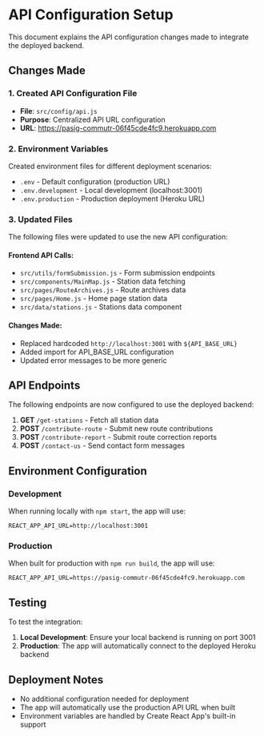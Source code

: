 # API Configuration Setup

This document explains the API configuration changes made to integrate the deployed backend.

## Changes Made

### 1. Created API Configuration File
- **File**: `src/config/api.js`
- **Purpose**: Centralized API URL configuration
- **URL**: https://pasig-commutr-06f45cde4fc9.herokuapp.com

### 2. Environment Variables
Created environment files for different deployment scenarios:
- `.env` - Default configuration (production URL)
- `.env.development` - Local development (localhost:3001)
- `.env.production` - Production deployment (Heroku URL)

### 3. Updated Files
The following files were updated to use the new API configuration:

#### Frontend API Calls:
- `src/utils/formSubmission.js` - Form submission endpoints
- `src/components/MainMap.js` - Station data fetching
- `src/pages/RouteArchives.js` - Route archives data
- `src/pages/Home.js` - Home page station data
- `src/data/stations.js` - Stations data component

#### Changes Made:
- Replaced hardcoded `http://localhost:3001` with `${API_BASE_URL}`
- Added import for API_BASE_URL configuration
- Updated error messages to be more generic

## API Endpoints

The following endpoints are now configured to use the deployed backend:

1. **GET** `/get-stations` - Fetch all station data
2. **POST** `/contribute-route` - Submit new route contributions
3. **POST** `/contribute-report` - Submit route correction reports
4. **POST** `/contact-us` - Send contact form messages

## Environment Configuration

### Development
When running locally with `npm start`, the app will use:
```
REACT_APP_API_URL=http://localhost:3001
```

### Production
When built for production with `npm run build`, the app will use:
```
REACT_APP_API_URL=https://pasig-commutr-06f45cde4fc9.herokuapp.com
```

## Testing

To test the integration:

1. **Local Development**: Ensure your local backend is running on port 3001
2. **Production**: The app will automatically connect to the deployed Heroku backend

## Deployment Notes

- No additional configuration needed for deployment
- The app will automatically use the production API URL when built
- Environment variables are handled by Create React App's built-in support
